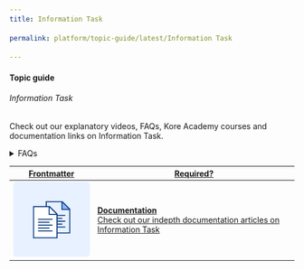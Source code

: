 ```yaml
---
title: Information Task

permalink: platform/topic-guide/latest/Information Task

---
```

#### Topic guide
###### Information Task

  Check out our explanatory videos, FAQs, Kore Academy courses and documentation links on Information Task.

<details>
  <summary>FAQs
  </summary>

  <a class="doc-link" target="_blank" href="https://developer.kore.ai/docs/bots/bot-builder-tool/action-info-task/create-a-report-task/">
 
  What are Information Tasks?

</a>

<a class="doc-link" target="_blank" href="https://developer.kore.ai/docs/bots/bot-builder-tool/action-info-task/create-a-report-task/#Step_1_General_Tab_Settings">
 
  How to create an Information task?

</a>


<a class="doc-link" target="_blank" href="https://developer.kore.ai/docs/bots/bot-builder-tool/action-info-task/create-a-report-task/#apirequest-rest">
 
  How to configure REST API request?

</a>


<a class="doc-link" target="_blank" href="https://developer.kore.ai/docs/bots/bot-builder-tool/action-info-task/create-a-report-task/#apirequest-soap">

  How to configure SOAP API request?

</a>

<a class="doc-link" target="_blank" href="https://developer.kore.ai/docs/bots/bot-builder-tool/action-info-task/create-a-report-task/#Step_2_Authentication_Settings">

  How to configure authorization for service requests?

</a>

<a class="doc-link" target="_blank" href="https://developer.kore.ai/docs/bots/bot-builder-tool/action-info-task/create-a-report-task/#Step_4_Defining_the_Bot_Response">

  How to configure bot responses for information tasks?

</a>

  <a class="doc-link" target="_blank" href="https://developer.kore.ai/docs/bots/bot-builder-tool/dialog-task/defining-a-table-report/">

  How to configure a report in table format?

</a>
  <a class="doc-link" target="_blank" href="https://developer.kore.ai/docs/bots/bot-builder-tool/dialog-task/defining-a-card-layout-report/">

  How to configure cards to show reports?

</a>

</details>



<a class="doc-link" target="_blank" href="https://developer.kore.ai/docs/bots/bot-builder-tool/action-info-task/create-a-report-task/">
 

| Frontmatter | Required? |
|-------------|-------------|
| ![alt text](images/docIcon.svg "Title") | **Documentation**  <br /> Check out our indepth documentation articles on Information Task | 


</a>
